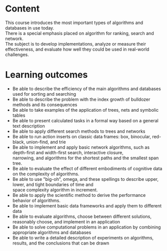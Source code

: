 # Content
This course introduces the most important types of algorithms and databases in use today. <br>
There is a special emphasis placed on algorithm for ranking, search and network. <br>
The subject is to develop implementations, analyze or measure their effectiveness, and evaluate how well they could be used in real-world challenges. 

# Learning outcomes
- Be able to describe the efficiency of the main algorithms and databases used for sorting and searching
- Be able to describe the problem with the index growth of bulldozer methods and its consequences
- Be able to take examples of the application of trees, nets and symbolic tables
- Be able to present calculated tasks in a formal way based on a general text description
- Be able to apply different search methods to trees and networks
- Be able to run action inserts on classic data frames: box, binocular, red-black, union-find, and trie
- Be able to implement and apply basic network algorithms, such as depth-first and width-first search, interactive closure, <br>
narrowing, and algorithms for the shortest paths and the smallest span tree.
- Be able to evaluate the effect of different embodiments of cognitive data on the complexity of algorithms.
- Be able to use "big-oh", omega, and these spellings to describe upper, lower, and tight boundaries of time and <br>
space complexity algorithm in increment.
- Be able to apply the scientific method to derive the performance behavior of algorithms.
- Be able to implement basic data frameworks and apply them to different data
- Be able to evaluate algorithms, choose between different solutions, reasonably choose, and implement in an application
- Be able to solve computational problems in an application by combining appropriate algorithms and databases
- Be able to write a detailed description of experiments on algorithms, results, and the conclusions that can be drawn 

